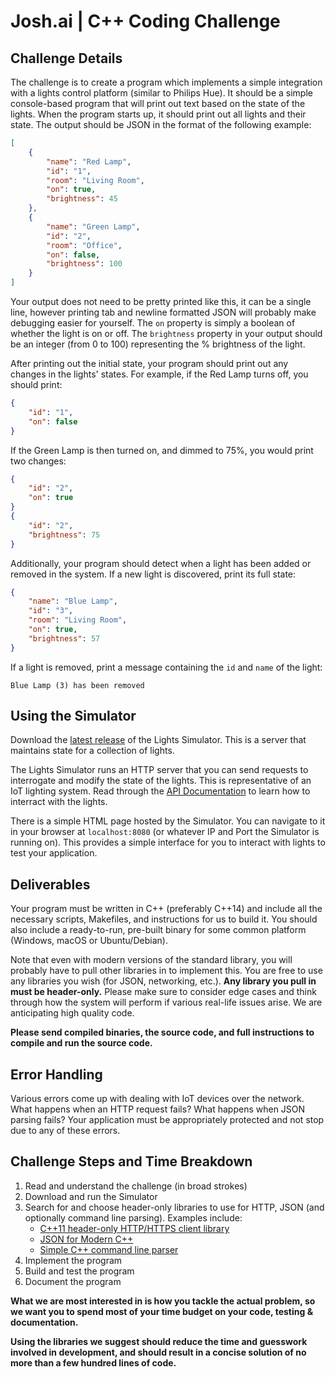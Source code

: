 # Josh.ai | C++ Coding Challenge

## Challenge Details

The challenge is to create a program which implements a simple integration with a lights control platform (similar to Philips Hue). It should be a simple console-based program that will print out text based on the state of the lights. When the program starts up, it should print out all lights and their state. The output should be JSON in the format of the following example:
```json
[
    {
        "name": "Red Lamp", 
        "id": "1", 
        "room": "Living Room",
        "on": true, 
        "brightness": 45 
    },
    {
        "name": "Green Lamp",
        "id": "2",
        "room": "Office",
        "on": false,
        "brightness": 100
    }
]
```

Your output does not need to be pretty printed like this, it can be a single line, however printing tab and newline formatted JSON will probably make debugging easier for yourself. The `on` property is simply a boolean of whether the light is on or off. The `brightness` property in your output should be an integer (from 0 to 100) representing the % brightness of the light.

After printing out the initial state, your program should print out any changes in the lights' states. For example, if the Red Lamp turns off, you should print:
```json
{
    "id": "1",
    "on": false
}
```

If the Green Lamp is then turned on, and dimmed to 75%, you would print two changes: 
```json
{
    "id": "2",
    "on": true
}
{
    "id": "2", 
    "brightness": 75 
}
```

Additionally, your program should detect when a light has been added or removed in the system.  If a new light is discovered, print its full state:
```json
{
    "name": "Blue Lamp", 
    "id": "3", 
    "room": "Living Room",
    "on": true, 
    "brightness": 57 
}
```

If a light is removed, print a message containing the `id` and `name` of the light:
```
Blue Lamp (3) has been removed
```

## Using the Simulator
Download the [latest release](https://github.com/jstarllc/JoshCodingChallenge/releases/latest) of the Lights Simulator. This is a server that maintains state for a collection of lights.

The Lights Simulator runs an HTTP server that you can send requests to interrogate and modify the state of the lights. This is representative of an IoT lighting system. Read through the [API Documentation](https://jstarllc.github.io/JoshCodingChallenge) to learn how to interract with the lights. 

There is a simple HTML page hosted by the Simulator. You can navigate to it in your browser at `localhost:8080` (or whatever IP and Port the Simulator is running on). This provides a simple interface for you to interact with lights to test your application.

## Deliverables
Your program must be written in C++ (preferably C++14) and include all the necessary scripts, Makefiles, and instructions for us to build it. You should also include a ready-to-run, pre-built binary for some common platform (Windows, macOS or Ubuntu/Debian).

Note that even with modern versions of the standard library, you will probably have to pull other libraries in to implement this. You are free to use any libraries you wish (for JSON, networking, etc.). **Any library you pull in must be header-only.** Please make sure to consider edge cases and think through how the system will perform if various real-life issues arise. We are anticipating high quality code.

**Please send compiled binaries, the source code, and full instructions to compile and run the source code.**

## Error Handling
Various errors come up with dealing with IoT devices over the network. What happens when an HTTP request fails? What happens when JSON parsing fails? Your application must be appropriately protected and not stop due to any of these errors.

## Challenge Steps and Time Breakdown
1. Read and understand the challenge (in broad strokes)
1. Download and run the Simulator
1. Search for and choose header-only libraries to use for HTTP, JSON (and optionally command line parsing). Examples include:
    * [C++11 header-only HTTP/HTTPS client library](https://github.com/yhirose/cpp-httplib)
    * [JSON for Modern C++](https://github.com/nlohmann/json)
    * [Simple C++ command line parser](https://github.com/FlorianRappl/CmdParser)
1. Implement the program
1. Build and test the program
1. Document the program

**What we are most interested in is how you tackle the actual problem, so we want you to spend most of your time budget on your code, testing & documentation.**

**Using the libraries we suggest should reduce the time and guesswork involved in development, and should result in a concise solution of no more than a few hundred lines of code.**
